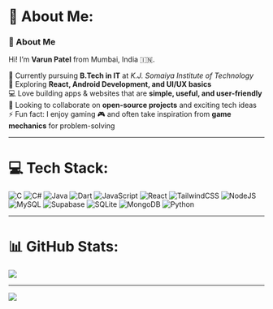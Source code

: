 # 💫 About Me:
### 👋 About Me  
Hi! I’m **Varun Patel** from Mumbai, India 🇮🇳.  

🔭 Currently pursuing **B.Tech in IT** at *K.J. Somaiya Institute of Technology*  
🌱 Exploring **React, Android Development, and UI/UX basics**  
💻 Love building apps & websites that are **simple, useful, and user-friendly**  
👯 Looking to collaborate on **open-source projects** and exciting tech ideas  
⚡ Fun fact: I enjoy gaming 🎮 and often take inspiration from **game mechanics** for problem-solving  

---

# 💻 Tech Stack:
![C](https://img.shields.io/badge/c-%2300599C.svg?style=plastic&logo=c&logoColor=white)
![C#](https://img.shields.io/badge/c%23-%23239120.svg?style=plastic&logo=c-sharp&logoColor=white)
![Java](https://img.shields.io/badge/java-%23ED8B00.svg?style=plastic&logo=openjdk&logoColor=white) 
![Dart](https://img.shields.io/badge/dart-%230175C2.svg?style=plastic&logo=dart&logoColor=white) 
![JavaScript](https://img.shields.io/badge/javascript-%23323330.svg?style=plastic&logo=javascript&logoColor=%23F7DF1E) 
![React](https://img.shields.io/badge/react-%2320232a.svg?style=plastic&logo=react&logoColor=%2361DAFB) 
![TailwindCSS](https://img.shields.io/badge/tailwindcss-%2338B2AC.svg?style=plastic&logo=tailwind-css&logoColor=white) 
![NodeJS](https://img.shields.io/badge/node.js-6DA55F?style=plastic&logo=node.js&logoColor=white) 
![MySQL](https://img.shields.io/badge/mysql-4479A1.svg?style=plastic&logo=mysql&logoColor=white) 
![Supabase](https://img.shields.io/badge/Supabase-3ECF8E?style=plastic&logo=supabase&logoColor=white) 
![SQLite](https://img.shields.io/badge/sqlite-%2307405e.svg?style=plastic&logo=sqlite&logoColor=white) 
![MongoDB](https://img.shields.io/badge/MongoDB-%234ea94b.svg?style=plastic&logo=mongodb&logoColor=white) 
![Python](https://img.shields.io/badge/python-3670A0?style=plastic&logo=python&logoColor=ffdd54)  

---

# 📊 GitHub Stats:
![](https://github-readme-stats.vercel.app/api/top-langs/?username=Varunpatel586&theme=dark&hide_border=false&include_all_commits=false&count_private=false&layout=compact)  

---

[![](https://visitcount.itsvg.in/api?id=Varunpatel586&icon=0&color=0)](https://visitcount.itsvg.in)

<!-- Proudly created with GPRM ( https://gprm.itsvg.in ) -->
